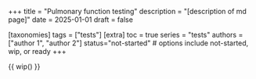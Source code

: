 +++
title = "Pulmonary function testing"
description = "[description of md page]"
date = 2025-01-01
draft = false

[taxonomies]
tags = ["tests"]
[extra]
toc = true
series = "tests"
authors = ["author 1", "author 2"]
status="not-started" # options include not-started, wip, or ready
+++

{{ wip() }}

</br>
</br>

<div class="blur-container">

</div>
